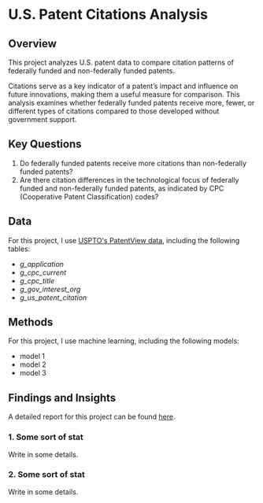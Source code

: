 # U.S. Patent Citations Analysis

## Overview
This project analyzes U.S. patent data to compare citation patterns of federally funded and non-federally funded patents. 

Citations serve as a key indicator of a patent’s impact and influence on future innovations, making them a useful measure for comparison. This analysis examines whether federally funded patents receive more, fewer, or different types of citations compared to those developed without government support.

## Key Questions
1. Do federally funded patents receive more citations than non-federally funded patents?
2. Are there citation differences in the technological focus of federally funded and non-federally funded patents, as indicated by CPC (Cooperative Patent Classification) codes?

## Data

For this project, I use [USPTO's PatentView data](https://patentsview.org/), including the following tables:
- _g_application_
- _g_cpc_current_
- _g_cpc_title_
- _g_gov_interest_org_
- _g_us_patent_citation_

## Methods
For this project, I use machine learning, including the following models:
- model 1
- model 2
- model 3

## Findings and Insights
A detailed report for this project can be found [here](link).
### 1. Some sort of stat
Write in some details.
### 2. Some sort of stat
Write in some details.
